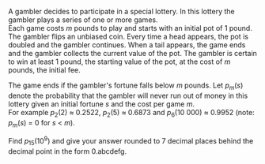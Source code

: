<p>A gambler decides to participate in a special lottery. In this lottery the gambler plays a series of one or more games.<br />
Each game costs <var>m</var> pounds to play and starts with an initial pot of 1 pound. The gambler flips an unbiased coin. Every time a head appears, the pot is doubled and the gambler continues. When a tail appears, the game ends and the gambler collects the current value of the pot. The gambler is certain to win at least 1 pound, the starting value of the pot, at the cost of <var>m</var> pounds, the initial fee.</p>

<p>The game ends if the gambler's fortune falls below <var>m</var> pounds.
Let <var>p<sub>m</sub></var>(<var>s</var>) denote the probability that the gambler will never run out of money in this lottery given an initial fortune <var>s</var> and the cost per game <var>m</var>.<br />
For example <var>p</var><sub>2</sub>(2) ≈ 0.2522, <var>p</var><sub>2</sub>(5) ≈ 0.6873 and <var>p</var><sub>6</sub>(10 000) ≈ 0.9952 (note: <var>p<sub>m</sub></var>(<var>s</var>) = 0 for <var>s</var> &lt; <var>m</var>).</p>

<p>Find <var>p</var><sub>15</sub>(10<sup>9</sup>) and give your answer rounded to 7 decimal places behind the decimal point in the form 0.abcdefg.</p>
